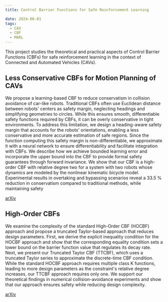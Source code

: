 ```yaml
---
title: Control Barrier Functions for Safe Reinforcement Learning

date: 2024-06-01
tags:
  - CAV
  - CBF
  - MARL
---
```

This project studies the theoretical and practical aspects of Control Barrier Functions (CBFs) for safe reinforcement learning in the context of Connected and Automated Vehicles (CAVs).

## Less Conservative CBFs for Motion Planning of CAVs
We propose a learning-based CBF to reduce conservatism in collision avoidance of car-like robots. Traditional CBFs often use Euclidean distance between robots' centers as safety margin, neglecting headings and simplifying geometries to circles. While this ensures smooth, differentiable safety functions required by CBFs, it can be overly conservative in tight environments. To address this limitation, we design a heading-aware safety margin that accounts for the robots' orientations, enabling a less conservative and more accurate estimation of safe regions. Since the function computing this safety margin is non-differentiable, we approximate it with a neural network to ensure differentiability and facilitate integration with CBFs. We describe how we achieve bounded learning error and incorporate the upper bound into the CBF to provide formal safety guarantees through forward invariance. We show that our CBF is a high-order CBF with relative degree two for a system with two robots whose dynamics are modeled by the nonlinear kinematic bicycle model. Experimental results in overtaking and bypassing scenarios reveal a 33.5 % reduction in conservatism compared to traditional methods, while maintaining safety

<a href="https://arxiv.org/abs/2411.08999" target="_blank" rel="noopener noreferrer" class="inline-block bg-primary-600 text-white font-semibold px-4 py-2 rounded hover:bg-primary-700 transition">
  arXiv
</a>


## High-Order CBFs
We examine the complexity of the standard High-Order CBF (HOCBF) approach and propose a truncated Taylor-based approach that reduces design parameters. First, we derive the explicit inequality condition for the HOCBF approach and show that the corresponding equality condition sets a lower bound on the barrier function value that regulates its decay rate. Next, we present our Truncated Taylor CBF (TTCBF), which uses a truncated Taylor series to approximate the discrete-time CBF condition. While the standard HOCBF approach requires multiple class K functions, leading to more design parameters as the constraint's relative degree increases, our TTCBF approach requires only one. We support our theoretical findings in numerical collision-avoidance experiments and show that our approach ensures safety while reducing design complexity.

<a href="https://arxiv.org/abs/2503.15014" target="_blank" rel="noopener noreferrer" class="inline-block bg-primary-600 text-white font-semibold px-4 py-2 rounded hover:bg-primary-700 transition">
  arXiv
</a>
